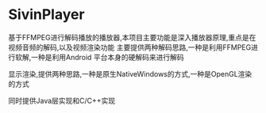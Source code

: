 # SivinPlayer
基于FFMPEG进行解码播放的播放器,本项目主要功能是深入播放器原理,重点是在视频音频的解码,以及视频渲染功能
主要提供两种解码思路,一种是利用FFMPEG进行软解,一种是利用Android 平台本身的硬解码来进行解码

显示渲染,提供两种思路,一种是原生NativeWindows的方式,一种是OpenGL渲染的方式

同时提供Java层实现和C/C++实现
